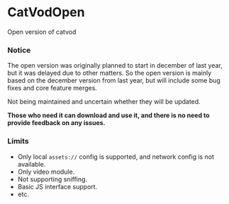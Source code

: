 # CatVodOpen
Open version of catvod

### **Notice**

The open version was originally planned to start in december of last year, but it was delayed due to other matters. So the open version is mainly based on the december version from last year, but will include some bug fixes and core feature merges.

Not being maintained and uncertain whether they will be updated.

**Those who need it can download and use it, and there is no need to provide feedback on any issues.**

### **Limits**

- Only local `assets://` config is supported, and network config is not available. 
- Only video module.
- Not supporting sniffing.
- Basic JS interface support.
- etc.
